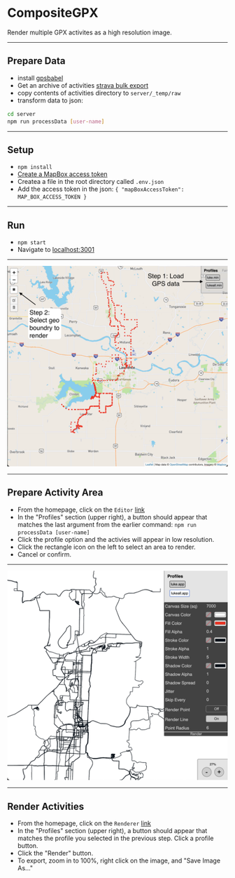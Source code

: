 # CompositeGPX
Render multiple GPX activites as a high resolution image.

---

## Prepare Data
* install [gpsbabel](https://formulae.brew.sh/formula/gpsbabel)
* Get an archive of activities [strava bulk export](https://support.strava.com/hc/en-us/articles/216918437-Exporting-your-Data-and-Bulk-Export#Bulk)
* copy contents of activities directory to `server/_temp/raw`
* transform data to json:
```bash
cd server
npm run processData [user-name]
```

--- 

## Setup
* `npm install`
* [Create a MapBox access token](https://account.mapbox.com/access-tokens/)
* Createa a file in the root directory called `.env.json`
* Add the access token in the json: `{ "mapBoxAccessToken": MAP_BOX_ACCESS_TOKEN }`

---  

## Run
* `npm start`
* Navigate to [localhost:3001](http://localhost:3001)

---

![Editor Image](/readme_assets/editor.png?raw=true "Editor")

---

## Prepare Activity Area
* From the homepage, click on the `Editor` [link](http://localhost:3001/#/editor)
* In the "Profiles" section (upper right), a button should appear that matches the last argument from the earlier command: `npm run processData [user-name]`
* Click the profile option and the activies will appear in low resolution.
* Click the rectangle icon on the left to select an area to render.
* Cancel or confirm.

---

![Renderer Image](/readme_assets/renderer.png?raw=true "Renderer")

---

## Render Activities
* From the homepage, click on the `Renderer` [link](http://localhost:3001/#/renderer)
* In the "Profiles" section (upper right), a button should appear that matches the profile you selected in the previous step. Click a profile button.
* Click the "Render" button.
* To export, zoom in to 100%, right click on the image, and "Save Image As..."